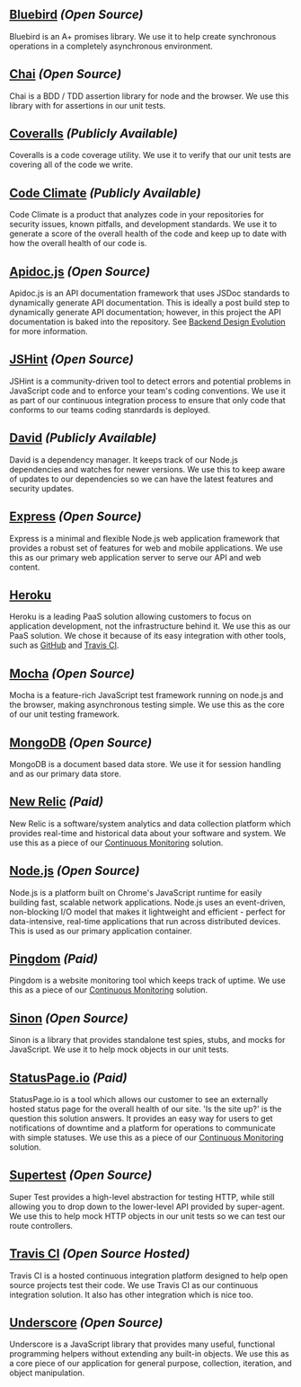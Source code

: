 ## [Bluebird](https://github.com/petkaantonov/bluebird) _(Open Source)_

Bluebird is an A+ promises library. We use it to help create synchronous operations in a completely asynchronous environment.

## [Chai](http://chaijs.com/) _(Open Source)_

Chai is a BDD / TDD assertion library for node and the browser. We use this library with for assertions in our unit tests.

## [Coveralls](https://coveralls.io/) _(Publicly Available)_

Coveralls is a code coverage utility. We use it to verify that our unit tests are covering all of the code we write.

## [Code Climate](https://codeclimate.com/) _(Publicly Available)_

Code Climate is a product that analyzes code in your repositories for security issues, known pitfalls, and development standards. We use it to generate a score of the overall health of the code and keep up to date with how the overall health of our code is.

## [Apidoc.js](http://apidocjs.com/ ) _(Open Source)_

Apidoc.js is an API documentation framework that uses JSDoc standards to dynamically generate API documentation. This is ideally a post build step to dynamically generate API documentation; however, in this project the API documentation is baked into the repository. See [Backend Design Evolution](Backend-Design-Evolution) for more information.

## [JSHint](http://jshint.com/) _(Open Source)_

JSHint is a community-driven tool to detect errors and potential problems in JavaScript code and to enforce your team's coding conventions. We use it as part of our continuous integration process to ensure that only code that conforms to our teams coding stanrdards is deployed.

## [David](https://david-dm.org/) _(Publicly Available)_

David is a dependency manager. It keeps track of our Node.js dependencies and watches for newer versions. We use this to keep aware of updates to our dependencies so we can have the latest features and security updates.

## [Express](http://expressjs.com/) _(Open Source)_

Express is a minimal and flexible Node.js web application framework that provides a robust set of features for web and mobile applications. We use this as our primary web application server to serve our API and web content.

## [Heroku](https://www.heroku.com/)

Heroku is a leading PaaS solution allowing customers to focus on application development, not the infrastructure behind it. We use this as our PaaS solution. We chose it because of its easy integration with other tools, such as [GitHub](/docs/Tools.md#github) and [Travis CI](/docs/Backend-Technologies#travis-ci-open-source-hosted).

## [Mocha](http://mochajs.org/) _(Open Source)_

Mocha is a feature-rich JavaScript test framework running on node.js and the browser, making asynchronous testing simple. We use this as the core of our unit testing framework.

## [MongoDB](https://www.mongodb.org/) _(Open Source)_

MongoDB is a document based data store. We use it for session handling and as our primary data store.

## [New Relic](http://newrelic.com/) _(Paid)_

New Relic is a software/system analytics and data collection platform which provides real-time and historical data about your software and system. We use this as a piece of our [Continuous Monitoring](/docs/Continuous-Monitoring.md) solution.

## [Node.js](https://nodejs.org/) _(Open Source)_

Node.js is a platform built on Chrome's JavaScript runtime for easily building fast, scalable network applications. Node.js uses an event-driven, non-blocking I/O model that makes it lightweight and efficient - perfect for data-intensive, real-time applications that run across distributed devices. This is used as our primary application container.

## [Pingdom](https://www.pingdom.com/) _(Paid)_

Pingdom is a website monitoring tool which keeps track of uptime. We use this as a piece of our [Continuous Monitoring](/docs/Continuous-Monitoring.md) solution.

## [Sinon](http://sinonjs.org/) _(Open Source)_

Sinon is a library that provides standalone test spies, stubs, and mocks for JavaScript. We use it to help mock objects in our unit tests.

## [StatusPage.io](https://www.statuspage.io/) _(Paid)_

StatusPage.io is a tool which allows our customer to see an externally hosted status page for the overall health of our site. 'Is the site up?' is the question this solution answers. It provides an easy way for users to get notifications of downtime and a platform for operations to communicate with simple statuses. We use this as a piece of our [Continuous Monitoring](/docs/Continuous-Monitoring.md) solution.

## [Supertest](https://github.com/visionmedia/supertest) _(Open Source)_

Super Test provides a high-level abstraction for testing HTTP, while still allowing you to drop down to the lower-level API provided by super-agent. We use this to help mock HTTP objects in our unit tests so we can test our route controllers.

## [Travis CI](https://travis-ci.org/) _(Open Source Hosted)_

Travis CI is a hosted continuous integration platform designed to help open source projects test their code. We use Travis CI as our continuous integration solution. It also has other integration which is nice too.

## [Underscore](http://underscorejs.org/) _(Open Source)_

Underscore is a JavaScript library that provides many useful, functional programming helpers without extending any built-in objects. We use this as a core piece of our application for general purpose, collection, iteration, and object manipulation.
